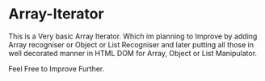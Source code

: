 # Array-Iterator
This is a Very basic Array Iterator. Which im planning to Improve by adding Array recogniser or Object or List Recogniser and later putting all those in
well decorated manner in HTML DOM for Array, Object or List Manipulator.

Feel Free to Improve Further.
